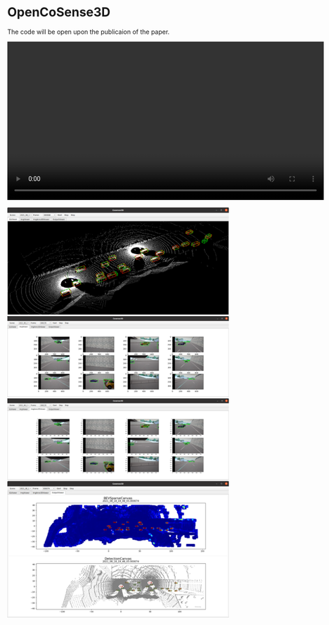 # OpenCoSense3D

The code will be open upon the publicaion of the paper.

<video width="720" height="360" controls>
  <source src="imgs/demo720.mp4" type="video/mp4">
</video>

![](imgs/glviewer.png)
![](imgs/imgviewer.png)
![](imgs/imganno2dviewer.png)
![](imgs/outputviewer.png)

